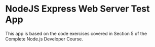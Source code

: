 # NodeJS Express Web Server Test App

This app is based on the code exercises covered in Section 5 of the Complete Node.js Developer Course.
